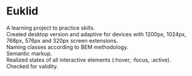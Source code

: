 # Euklid
A learning project to practice skills. <br>
Created desktop version and adaptive for devices with 1200px, 1024px, 768px, 576px and 320px screen extensions. <br>
Naming classes according to BEM methodology. <br>
Semantic markup. <br>
Realized states of all interactive elements (:hover, :focus, :active). <br>
Checked for validity.
